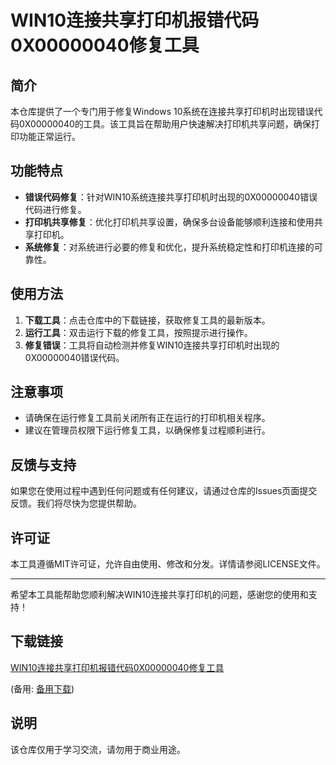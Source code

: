 # WIN10连接共享打印机报错代码0X00000040修复工具

## 简介
本仓库提供了一个专门用于修复Windows 10系统在连接共享打印机时出现错误代码0X00000040的工具。该工具旨在帮助用户快速解决打印机共享问题，确保打印功能正常运行。

## 功能特点
- **错误代码修复**：针对WIN10系统连接共享打印机时出现的0X00000040错误代码进行修复。
- **打印机共享修复**：优化打印机共享设置，确保多台设备能够顺利连接和使用共享打印机。
- **系统修复**：对系统进行必要的修复和优化，提升系统稳定性和打印机连接的可靠性。

## 使用方法
1. **下载工具**：点击仓库中的下载链接，获取修复工具的最新版本。
2. **运行工具**：双击运行下载的修复工具，按照提示进行操作。
3. **修复错误**：工具将自动检测并修复WIN10连接共享打印机时出现的0X00000040错误代码。

## 注意事项
- 请确保在运行修复工具前关闭所有正在运行的打印机相关程序。
- 建议在管理员权限下运行修复工具，以确保修复过程顺利进行。

## 反馈与支持
如果您在使用过程中遇到任何问题或有任何建议，请通过仓库的Issues页面提交反馈。我们将尽快为您提供帮助。

## 许可证
本工具遵循MIT许可证，允许自由使用、修改和分发。详情请参阅LICENSE文件。

---

希望本工具能帮助您顺利解决WIN10连接共享打印机的问题，感谢您的使用和支持！

## 下载链接
[WIN10连接共享打印机报错代码0X00000040修复工具](https://pan.quark.cn/s/039e170a0da3) 

(备用: [备用下载](https://pan.baidu.com/s/154MpFjjWZf66TaUIVSB_Sg?pwd=1234))

## 说明

该仓库仅用于学习交流，请勿用于商业用途。

